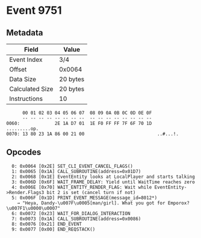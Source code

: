 # Event 9751

## Metadata

| Field           | Value    |
|-----------------|----------|
| Event Index     | 3/4      |
| Offset          | 0x0064   |
| Data Size       | 20 bytes |
| Calculated Size | 20 bytes |
| Instructions    | 10       |

```
      00 01 02 03 04 05 06 07  08 09 0A 0B 0C 0D 0E 0F
      -- -- -- -- -- -- -- --  -- -- -- -- -- -- -- --
0060:             2E 1A D7 01  1E F0 FF FF 7F 6F 70 1D      .........op.
0070: 13 80 23 1A 86 00 21 00                           ..#...!.        
```

## Opcodes

```
  0: 0x0064 [0x2E] SET_CLI_EVENT_CANCEL_FLAGS()
  1: 0x0065 [0x1A] CALL_SUBROUTINE(address=0x01D7)
  2: 0x0068 [0x1E] EventEntity looks at LocalPlayer and starts talking
  3: 0x006D [0x6F] WAIT_FRAME_DELAY: Yield until WaitTime reaches zero
  4: 0x006E [0x70] WAIT_ENTITY_RENDER_FLAG: Wait while EventEntity->Render.Flags3 bit 2 is set (cancel turn if not)
  5: 0x006F [0x1D] PRINT_EVENT_MESSAGE(message_id=8012*)
    → "Heya, Dandy-\u007F\u0005[man/girl]. What you got for Emporox?\u007F1\u0000\u0007"
  6: 0x0072 [0x23] WAIT_FOR_DIALOG_INTERACTION
  7: 0x0073 [0x1A] CALL_SUBROUTINE(address=0x0086)
  8: 0x0076 [0x21] END_EVENT
  9: 0x0077 [0x00] END_REQSTACK()
```
